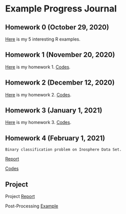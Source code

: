 # Example Progress Journal

## Homework 0 (October 29, 2020)

[Here](files/example_homework_0.html) is my 5 interesting R examples.

## Homework 1 (November 20, 2020)

[Here](files/Hw1.html) is my homework 1. [Codes](https://github.com/BU-IE-582/fall20-omrcgty/blob/gh-pages/files/Hw1.Rmd).

## Homework 2 (December 12, 2020)

[Here](files/homework2.html) is my homework 2. [Codes](https://github.com/BU-IE-582/fall20-omrcgty/blob/gh-pages/files/homework2.Rmd).

## Homework 3 (January 1, 2021)

[Here](files/h3.html) is my homework 3. [Codes](https://github.com/BU-IE-582/fall20-omrcgty/blob/gh-pages/files/h3.Rmd).

## Homework 4 (February 1, 2021) 
    Binary classification problem on Inosphere Data Set. 

   [Report](files/hw4.html)

   [Codes](https://github.com/BU-IE-582/fall20-omrcgty/blob/gh-pages/files/hw4.1.2.Rmd)

## Project

Project [Report](files/ProjectReport_Final.html)

Post-Processing [Example](files/project_dist.html)
   